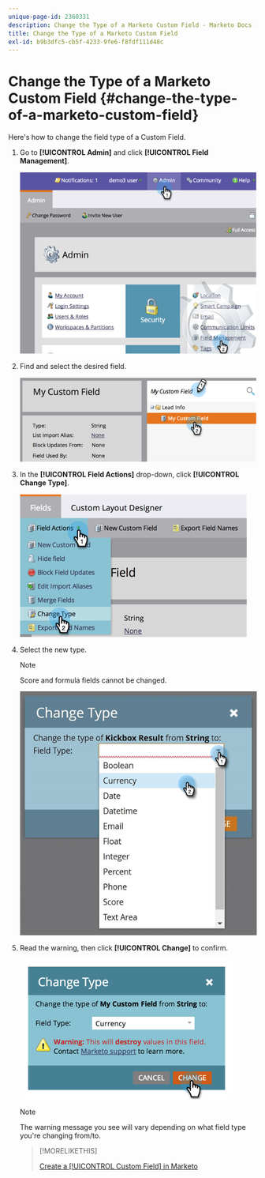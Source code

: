 ```yaml
---
unique-page-id: 2360331
description: Change the Type of a Marketo Custom Field - Marketo Docs - Product Documentation
title: Change the Type of a Marketo Custom Field
exl-id: b9b3dfc5-cb5f-4233-9fe6-f8fdf111d48c
---
```

# Change the Type of a Marketo Custom Field {#change-the-type-of-a-marketo-custom-field}

Here's how to change the field type of a Custom Field.

1. Go to **[!UICONTROL Admin]** and click **[!UICONTROL Field Management]**.

   ![](assets/image2014-9-18-13-3a4-3a39.png)

1. Find and select the desired field.

   ![](assets/image2014-9-18-13-3a4-3a48.png)

1. In the **[!UICONTROL Field Actions]** drop-down, click **[!UICONTROL Change Type]**.

   ![](assets/image2014-9-18-13-3a4-3a57.png)

1. Select the new type.

   >[!NOTE]
   >
   >Score and formula fields cannot be changed.

   ![](assets/change-the-type-of-a-marketo-custom-field-4.png)

1. Read the warning, then click **[!UICONTROL Change]** to confirm.

   ![](assets/image2014-9-18-13-3a5-3a23.png)

   >[!NOTE]
   >
   >The warning message you see will vary depending on what field type you're changing from/to.

   >[!MORELIKETHIS]
   >
   >[Create a [!UICONTROL Custom Field] in Marketo](/help/marketo/product-docs/administration/field-management/create-a-custom-field-in-marketo.md)
